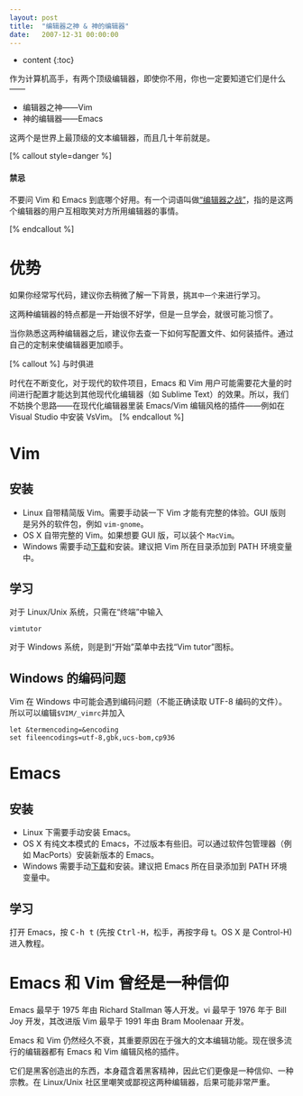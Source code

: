 ```yaml
---
layout: post
title:  "编辑器之神 & 神的编辑器"
date:   2007-12-31 00:00:00
---
```

* content
{:toc}

作为计算机高手，有两个顶级编辑器，即使你不用，你也一定要知道它们是什么——

* 编辑器之神——Vim
* 神的编辑器——Emacs

这两个是世界上最顶级的文本编辑器，而且几十年前就是。

[% callout style=danger %]

#### 禁忌

不要问 Vim 和 Emacs 到底哪个好用。有一个词语叫做[“编辑器之战”](https://zh.wikipedia.org/wiki/编辑器之战)，指的是这两个编辑器的用户互相取笑对方所用编辑器的事情。

[% endcallout %]

# 优势

如果你经常写代码，建议你去稍微了解一下背景，挑`其中一个`来进行学习。

这两种编辑器的特点都是一开始很不好学，但是一旦学会，就很可能习惯了。

当你熟悉这两种编辑器之后，建议你去查一下如何写配置文件、如何装插件。通过自己的定制来使编辑器更加顺手。

[% callout %]
与时俱进

时代在不断变化，对于现代的软件项目，Emacs 和 Vim 用户可能需要花大量的时间进行配置才能达到其他现代化编辑器（如 Sublime Text）的效果。所以，我们不妨换个思路——在现代化编辑器里装 Emacs/Vim 编辑风格的插件——例如在 Visual Studio 中安装 VsVim。
[% endcallout %]

# Vim

## 安装

* Linux 自带精简版 Vim。需要手动装一下 Vim 才能有完整的体验。GUI 版则是另外的软件包，例如 `vim-gnome`。
* OS X 自带完整的 Vim。如果想要 GUI 版，可以装个 `MacVim`。
* Windows 需要手动[下载](http://www.vim.org)和安装。建议把 Vim 所在目录添加到 PATH 环境变量中。

## 学习

对于 Linux/Unix 系统，只需在“终端”中输入

	vimtutor

对于 Windows 系统，则是到“开始”菜单中去找“Vim tutor”图标。

## Windows 的编码问题

Vim 在 Windows 中可能会遇到编码问题（不能正确读取 UTF-8 编码的文件）。所以可以编辑`$VIM/_vimrc`并加入

	let &termencoding=&encoding
	set fileencodings=utf-8,gbk,ucs-bom,cp936

# Emacs

## 安装

* Linux 下需要手动安装 Emacs。
* OS X 有纯文本模式的 Emacs，不过版本有些旧。可以通过软件包管理器（例如 MacPorts）安装新版本的 Emacs。
* Windows 需要手动[下载](http://ftp.gnu.org/gnu/emacs/)和安装。建议把 Emacs 所在目录添加到 PATH 环境变量中。

## 学习

打开 Emacs，按 <kbd>C-h t</kbd> (先按 <kbd>Ctrl-H</kbd>，松手，再按字母 t。OS X 是 Control-H) 进入教程。

# Emacs 和 Vim 曾经是一种信仰

Emacs 最早于 1975 年由 Richard Stallman 等人开发。vi 最早于 1976 年于 Bill Joy 开发，其改进版 Vim 最早于 1991 年由 Bram Moolenaar 开发。

Emacs 和 Vim 仍然经久不衰，其重要原因在于强大的文本编辑功能。现在很多流行的编辑器都有 Emacs 和 Vim 编辑风格的插件。

它们是黑客创造出的东西，本身蕴含着黑客精神，因此它们更像是一种信仰、一种宗教。在 Linux/Unix 社区里嘲笑或鄙视这两种编辑器，后果可能非常严重。
